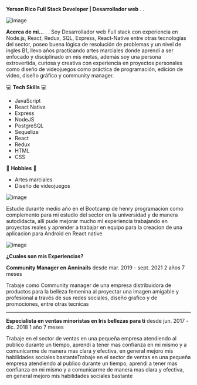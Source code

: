**Yerson Rico
Full Stack Developer | Desarrollador web**
.
.

![image](https://user-images.githubusercontent.com/106562225/203459440-c3026e3a-0fb5-4258-a5c1-d12b8071dcac.png)


<!--
**Nosrey/Nosrey** is a ✨ _special_ ✨ repository because its `README.md` (this file) appears on your GitHub profile.

Here are some ideas to get you started:

- 🔭 I’m currently working on ...
- 🌱 I’m currently learning ...
- 👯 I’m looking to collaborate on ...
- 🤔 I’m looking for help with ...
- 💬 Ask me about ...
- 📫 How to reach me: ...
- 😄 Pronouns: ...
- ⚡ Fun fact: ...
-->

**Acerca de mi...**
.
.
Soy Desarrollador web Full stack con experiencia en Node.js, React, Redux, SQL, Express, React-Native entre otras tecnologías del sector, poseo buena lógica de resolución de problemas y un nivel de ingles B1, llevo años practicando artes marciales donde aprendí a ser enfocado y disciplinado en mis metas, además soy una persona extrovertida, curiosa y creativa con experiencia en proyectos personales como diseño de videojuegos como práctica de programación, edición de video, diseño gráfico y community manager.


💻 **Tech Skills** 💻
 - JavaScript
 - React Native
 - Express
 - NodeJS
 - PostgreSQL
 - Sequelize
 - React
 - Redux
 - HTML
 - CSS 

🔴 **Hobbies** 🔴
- Artes marciales
- Diseño de videojuegos

![image](https://user-images.githubusercontent.com/106562225/203460279-a0ecfd5d-54ce-46e9-98bd-d51b8badf8ad.png)

Estudie durante medio año en el Bootcamp de henry programacion como complemento para mi estudio del sector en la universidad y de manera autodidacta, allí pude mejorar mucho mi experiencia trabajando en proyectos reales y aprender a trabajar en equipo para la creacion de una aplicacion para Android en React native



![image](https://user-images.githubusercontent.com/106562225/203459821-cea87c8c-3dc8-4fe0-9017-064017b72f3f.png)


**¿Cuales son mis Experiencias?**




**Community Manager en Anninails**
desde mar. 2019 - sept. 2021 2 años 7 meses

Trabaje como Community manager de una empresa distribuidora de productos para la belleza femenina al proyectar una imagen amigable y profesional a través de sus redes sociales, diseño grafico y de promociones, entre otras tecnicas


---------------------------------------------------------------------------------------------------------------


**Especialista en ventas minoristas en Iris bellezas para ti**
 desde jun. 2017 - dic. 2018 1 año 7 meses

Trabaje en el sector de ventas en una pequeña empresa atendiendo al publico durante un tiempo, aprendi a tener mas confianza en mi mismo y a comunicarme de manera mas clara y efectiva, en general mejoro mis habilidades sociales bastanteTrabaje en el sector de ventas en una pequeña empresa atendiendo al publico durante un tiempo, aprendi a tener mas confianza en mi mismo y a comunicarme de manera mas clara y efectiva, en general mejoro mis habilidades sociales bastante
